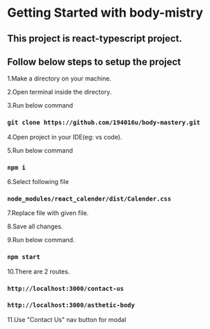 # Getting Started with body-mistry

## This project is react-typescript project.

## Follow below steps to setup the project

1.Make a directory on your machine.

2.Open terminal inside the directory.

3.Run below command
### `git clone https://github.com/194016u/body-mastery.git`

4.Open project in your IDE(eg: vs code).

5.Run below command
### `npm i`

6.Select following file
### `node_modules/react_calender/dist/Calender.css`

7.Replace file with given file.

8.Save all changes.

9.Run below command.
### `npm start`

10.There are 2 routes.
### `http://localhost:3000/contact-us`
### `http://localhost:3000/asthetic-body`

11.Use "Contact Us" nav button for modal 
